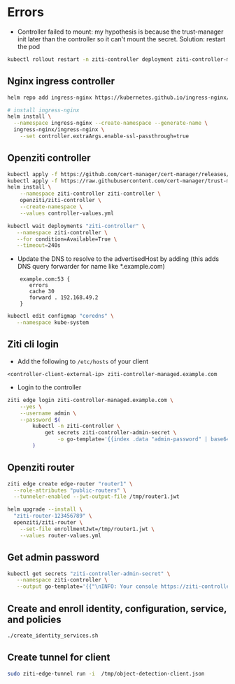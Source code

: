 # Errors

- Controller failed to mount: my hypothesis is because the trust-manager init later than the controller so it can't mount the secret. Solution: restart the pod

```bash
kubectl rollout restart -n ziti-controller deployment ziti-controller-minimal1
```

## Nginx ingress controller

```bash
helm repo add ingress-nginx https://kubernetes.github.io/ingress-nginx/

# install ingress-nginx
helm install \
  --namespace ingress-nginx --create-namespace --generate-name \
  ingress-nginx/ingress-nginx \
    --set controller.extraArgs.enable-ssl-passthrough=true
```

## Openziti controller

```bash
kubectl apply -f https://github.com/cert-manager/cert-manager/releases/latest/download/cert-manager.crds.yaml
kubectl apply -f https://raw.githubusercontent.com/cert-manager/trust-manager/v0.7.0/deploy/crds/trust.cert-manager.io_bundles.yaml
helm install \
    --namespace ziti-controller ziti-controller \
    openziti/ziti-controller \
    --create-namespace \
    --values controller-values.yml

kubectl wait deployments "ziti-controller" \
   --namespace ziti-controller \
   --for condition=Available=True \
   --timeout=240s
```

- Update the DNS to resolve to the advertisedHost by adding (this adds DNS query forwarder for name like \*.example.com)

```
    example.com:53 {
       errors
       cache 30
       forward . 192.168.49.2
    }
```

```bash
kubectl edit configmap "coredns" \
   --namespace kube-system
```

## Ziti cli login

- Add the following to `/etc/hosts` of your client

```
<controller-client-external-ip> ziti-controller-managed.example.com
```

- Login to the controller

```bash
ziti edge login ziti-controller-managed.example.com \
    --yes \
    --username admin \
    --password $(
        kubectl -n ziti-controller \
            get secrets ziti-controller-admin-secret \
                -o go-template='{{index .data "admin-password" | base64decode }}'
        )
```

## Openziti router

```bash
ziti edge create edge-router "router1" \
  --role-attributes "public-routers" \
  --tunneler-enabled --jwt-output-file /tmp/router1.jwt

helm upgrade --install \
  "ziti-router-123456789" \
  openziti/ziti-router \
    --set-file enrollmentJwt=/tmp/router1.jwt \
    --values router-values.yml
```

## Get admin password

```bash
kubectl get secrets "ziti-controller-admin-secret" \
   --namespace ziti-controller \
   --output go-template='{{"\nINFO: Your console https://ziti-controller-managed.example.com/zac/ password for \"admin\" is: "}}{{index .data "admin-password" | base64decode }}{{"\n\n"}}'
```

## Create and enroll identity, configuration, service, and policies

```bash
./create_identity_services.sh
```

## Create tunnel for client

```bash
sudo ziti-edge-tunnel run -i  /tmp/object-detection-client.json
```
